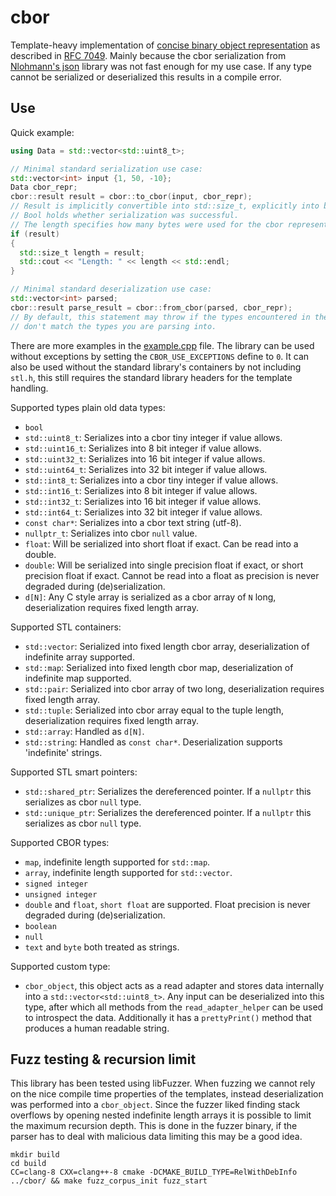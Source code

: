 # cbor

Template-heavy implementation of [concise binary object representation][cbor] as described in [RFC 7049][rfc7049].
Mainly because the cbor serialization from [Nlohmann's json][nlohmann_json] library was not fast enough for my use case.
If any type cannot be serialized or deserialized this results in a compile error.

## Use

Quick example:
```cpp
using Data = std::vector<std::uint8_t>;

// Minimal standard serialization use case:
std::vector<int> input {1, 50, -10};
Data cbor_repr;
cbor::result result = cbor::to_cbor(input, cbor_repr);
// Result is implicitly convertible into std::size_t, explicitly into bool.
// Bool holds whether serialization was successful.
// The length specifies how many bytes were used for the cbor representation.
if (result)
{
  std::size_t length = result;
  std::cout << "Length: " << length << std::endl;
}

// Minimal standard deserialization use case:
std::vector<int> parsed;
cbor::result parse_result = cbor::from_cbor(parsed, cbor_repr);
// By default, this statement may throw if the types encountered in the data
// don't match the types you are parsing into.
```
There are more examples in the [example.cpp](/test/example.cpp) file. The library can be used without exceptions by
setting the `CBOR_USE_EXCEPTIONS` define to `0`. It can also be used without the standard library's containers by
not including `stl.h`, this still requires the standard library headers for the template handling.

Supported types plain old data types:
- `bool`
- `std::uint8_t`: Serializes into a cbor tiny integer if value allows.
- `std::uint16_t`: Serializes into 8 bit integer if value allows.
- `std::uint32_t`: Serializes into 16 bit integer if value allows.
- `std::uint64_t`: Serializes into 32 bit integer if value allows.
- `std::int8_t`: Serializes into a cbor tiny integer if value allows.
- `std::int16_t`: Serializes into 8 bit integer if value allows.
- `std::int32_t`: Serializes into 16 bit integer if value allows.
- `std::int64_t`: Serializes into 32 bit integer if value allows.
- `const char*`: Serializes into a cbor text string (utf-8).
- `nullptr_t`: Serializes into cbor `null` value.
- `float`: Will be serialized into short float if exact. Can be read into a double.
- `double`: Will be serialized into single precision float if exact, or short precision float if exact. Cannot be read
  into a float as precision is never degraded during (de)serialization.
- `d[N]`: Any C style array is serialized as a cbor array of `N` long, deserialization requires fixed length array.

Supported STL containers:
- `std::vector`: Serialized into fixed length cbor array, deserialization of indefinite array supported.
- `std::map`: Serialized into fixed length cbor map, deserialization of indefinite map supported.
- `std::pair`: Serialized into cbor array of two long, deserialization requires fixed length array.
- `std::tuple`: Serialized into cbor array equal to the tuple length, deserialization requires fixed length array.
- `std::array`: Handled as `d[N]`.
- `std::string`: Handled as `const char*`. Deserialization supports 'indefinite' strings.

Supported STL smart pointers:
- `std::shared_ptr`: Serializes the dereferenced pointer. If a `nullptr` this serializes as cbor `null` type.
- `std::unique_ptr`: Serializes the dereferenced pointer. If a `nullptr` this serializes as cbor `null` type.

Supported CBOR types:
- `map`, indefinite length supported for `std::map`.
- `array`, indefinite length supported for `std::vector`.
- `signed integer`
- `unsigned integer`
- `double` and `float`, `short float` are supported. Float precision is never degraded during (de)serialization.
- `boolean`
- `null`
- `text` and `byte` both treated as strings.

Supported custom type:
- `cbor_object`, this object acts as a read adapter and stores data internally into a `std::vector<std::uint8_t>`.
  Any input can be deserialized into this type, after which all methods from the `read_adapter_helper` can be used to
  introspect the data. Additionally it has a `prettyPrint()` method that produces a human readable string.

## Fuzz testing & recursion limit

This library has been tested using libFuzzer. When fuzzing we cannot rely on the nice compile time properties of the
templates, instead deserialization was performed into a `cbor_object`. Since the fuzzer liked finding stack overflows
by opening nested indefinite length arrays it is possible to limit the maximum recursion depth. This is done in the
fuzzer binary, if the parser has to deal with malicious data limiting this may be a good idea.

```
mkdir build
cd build
CC=clang-8 CXX=clang++-8 cmake -DCMAKE_BUILD_TYPE=RelWithDebInfo ../cbor/ && make fuzz_corpus_init fuzz_start
```


[cbor]: https://en.wikipedia.org/wiki/CBOR
[rfc7049]: https://tools.ietf.org/html/rfc7049
[nlohmann_json]: https://github.com/nlohmann/json/
